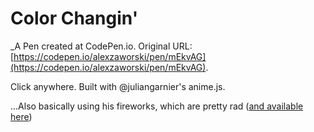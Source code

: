 # Color Changin'
 _A Pen created at CodePen.io. Original URL: [https://codepen.io/alexzaworski/pen/mEkvAG](https://codepen.io/alexzaworski/pen/mEkvAG).

 Click anywhere. Built with @juliangarnier's anime.js.

...Also basically using his fireworks, which are pretty rad ([and available here]( https://codepen.io/juliangarnier/pen/xOgyjB))